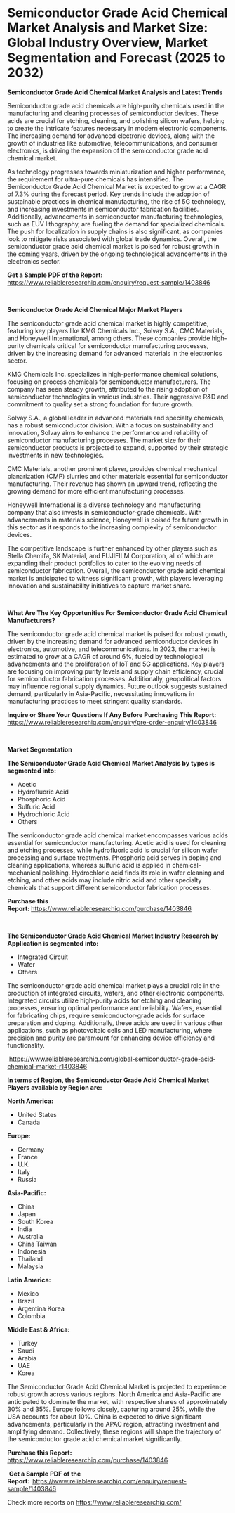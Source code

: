 <p><h1>Semiconductor Grade Acid Chemical Market Analysis and Market Size: Global Industry Overview, Market Segmentation and Forecast (2025 to 2032)</h1></p><p><strong>Semiconductor Grade Acid Chemical Market Analysis and Latest Trends</strong></p>
<p><p>Semiconductor grade acid chemicals are high-purity chemicals used in the manufacturing and cleaning processes of semiconductor devices. These acids are crucial for etching, cleaning, and polishing silicon wafers, helping to create the intricate features necessary in modern electronic components. The increasing demand for advanced electronic devices, along with the growth of industries like automotive, telecommunications, and consumer electronics, is driving the expansion of the semiconductor grade acid chemical market.</p><p>As technology progresses towards miniaturization and higher performance, the requirement for ultra-pure chemicals has intensified. The Semiconductor Grade Acid Chemical Market is expected to grow at a CAGR of 7.3% during the forecast period. Key trends include the adoption of sustainable practices in chemical manufacturing, the rise of 5G technology, and increasing investments in semiconductor fabrication facilities. Additionally, advancements in semiconductor manufacturing technologies, such as EUV lithography, are fueling the demand for specialized chemicals. The push for localization in supply chains is also significant, as companies look to mitigate risks associated with global trade dynamics. Overall, the semiconductor grade acid chemical market is poised for robust growth in the coming years, driven by the ongoing technological advancements in the electronics sector.</p></p>
<p><strong>Get a Sample PDF of the Report:&nbsp;</strong> <a href="https://www.reliableresearchiq.com/enquiry/request-sample/1403846?utm_campaign=1088&utm_medium=2&utm_source=Github&utm_content=ia&utm_term=13012025&utm_id=semiconductor-grade-acid-chemical">https://www.reliableresearchiq.com/enquiry/request-sample/1403846</a></p>
<p>&nbsp;</p>
<p><strong>Semiconductor Grade Acid Chemical Major Market Players</strong></p>
<p><p>The semiconductor grade acid chemical market is highly competitive, featuring key players like KMG Chemicals Inc., Solvay S.A., CMC Materials, and Honeywell International, among others. These companies provide high-purity chemicals critical for semiconductor manufacturing processes, driven by the increasing demand for advanced materials in the electronics sector.</p><p>KMG Chemicals Inc. specializes in high-performance chemical solutions, focusing on process chemicals for semiconductor manufacturers. The company has seen steady growth, attributed to the rising adoption of semiconductor technologies in various industries. Their aggressive R&D and commitment to quality set a strong foundation for future growth.</p><p>Solvay S.A., a global leader in advanced materials and specialty chemicals, has a robust semiconductor division. With a focus on sustainability and innovation, Solvay aims to enhance the performance and reliability of semiconductor manufacturing processes. The market size for their semiconductor products is projected to expand, supported by their strategic investments in new technologies.</p><p>CMC Materials, another prominent player, provides chemical mechanical planarization (CMP) slurries and other materials essential for semiconductor manufacturing. Their revenue has shown an upward trend, reflecting the growing demand for more efficient manufacturing processes.</p><p>Honeywell International is a diverse technology and manufacturing company that also invests in semiconductor-grade chemicals. With advancements in materials science, Honeywell is poised for future growth in this sector as it responds to the increasing complexity of semiconductor devices.</p><p>The competitive landscape is further enhanced by other players such as Stella Chemifa, SK Material, and FUJIFILM Corporation, all of which are expanding their product portfolios to cater to the evolving needs of semiconductor fabrication. Overall, the semiconductor grade acid chemical market is anticipated to witness significant growth, with players leveraging innovation and sustainability initiatives to capture market share.</p></p>
<p>&nbsp;</p>
<p><strong>What Are The Key Opportunities For Semiconductor Grade Acid Chemical Manufacturers?</strong></p>
<p><p>The semiconductor grade acid chemical market is poised for robust growth, driven by the increasing demand for advanced semiconductor devices in electronics, automotive, and telecommunications. In 2023, the market is estimated to grow at a CAGR of around 6%, fueled by technological advancements and the proliferation of IoT and 5G applications. Key players are focusing on improving purity levels and supply chain efficiency, crucial for semiconductor fabrication processes. Additionally, geopolitical factors may influence regional supply dynamics. Future outlook suggests sustained demand, particularly in Asia-Pacific, necessitating innovations in manufacturing practices to meet stringent quality standards.</p></p>
<p><strong>Inquire or Share Your Questions If Any Before Purchasing This Report:</strong> <a href="https://www.reliableresearchiq.com/enquiry/pre-order-enquiry/1403846?utm_campaign=1088&utm_medium=2&utm_source=Github&utm_content=ia&utm_term=13012025&utm_id=semiconductor-grade-acid-chemical">https://www.reliableresearchiq.com/enquiry/pre-order-enquiry/1403846</a></p>
<p>&nbsp;</p>
<p><strong>Market Segmentation</strong></p>
<p><strong>The Semiconductor Grade Acid Chemical Market Analysis by types is segmented into:</strong></p>
<p><ul><li>Acetic</li><li>Hydrofluoric Acid</li><li>Phosphoric Acid</li><li>Sulfuric Acid</li><li>Hydrochloric Acid</li><li>Others</li></ul></p>
<p><p>The semiconductor grade acid chemical market encompasses various acids essential for semiconductor manufacturing. Acetic acid is used for cleaning and etching processes, while hydrofluoric acid is crucial for silicon wafer processing and surface treatments. Phosphoric acid serves in doping and cleaning applications, whereas sulfuric acid is applied in chemical-mechanical polishing. Hydrochloric acid finds its role in wafer cleaning and etching, and other acids may include nitric acid and other specialty chemicals that support different semiconductor fabrication processes.</p></p>
<p><strong>Purchase this Report:&nbsp;</strong><a href="https://www.reliableresearchiq.com/purchase/1403846?utm_campaign=1088&utm_medium=2&utm_source=Github&utm_content=ia&utm_term=13012025&utm_id=semiconductor-grade-acid-chemical">https://www.reliableresearchiq.com/purchase/1403846</a></p>
<p>&nbsp;</p>
<p><strong>The Semiconductor Grade Acid Chemical Market Industry Research by Application is segmented into:</strong></p>
<p><ul><li>Integrated Circuit</li><li>Wafer</li><li>Others</li></ul></p>
<p><p>The semiconductor grade acid chemical market plays a crucial role in the production of integrated circuits, wafers, and other electronic components. Integrated circuits utilize high-purity acids for etching and cleaning processes, ensuring optimal performance and reliability. Wafers, essential for fabricating chips, require semiconductor-grade acids for surface preparation and doping. Additionally, these acids are used in various other applications, such as photovoltaic cells and LED manufacturing, where precision and purity are paramount for enhancing device efficiency and functionality.</p></p>
<p><a href="https://www.reliableresearchiq.com/global-semiconductor-grade-acid-chemical-market-r1403846?utm_campaign=1088&utm_medium=2&utm_source=Github&utm_content=ia&utm_term=13012025&utm_id=semiconductor-grade-acid-chemical">&nbsp;https://www.reliableresearchiq.com/global-semiconductor-grade-acid-chemical-market-r1403846</a></p>
<p><strong>In terms of Region, the Semiconductor Grade Acid Chemical Market Players available by Region are:</strong></p>
<p>
    <p> <strong> North America: </strong>
        <ul>
            <li>United States</li>
            <li>Canada</li>
        </ul>
        </p> 
    <p> <strong> Europe: </strong>
        <ul>
            <li>Germany</li>
            <li>France</li>
            <li>U.K.</li>
            <li>Italy</li>
            <li>Russia</li>
        </ul>
        </p> 
    <p> <strong> Asia-Pacific: </strong>
        <ul>
            <li>China</li>
            <li>Japan</li>
            <li>South Korea</li>
            <li>India</li>
            <li>Australia</li>
            <li>China Taiwan</li>
            <li>Indonesia</li>
            <li>Thailand</li>
            <li>Malaysia</li>
        </ul>
        </p> 
    <p> <strong> Latin America: </strong>
        <ul>
            <li>Mexico</li>
            <li>Brazil</li>
            <li>Argentina Korea</li>
            <li>Colombia</li>
        </ul>
        </p> 
    <p> <strong> Middle East & Africa: </strong>
        <ul>
            <li>Turkey</li>
            <li>Saudi</li>
            <li>Arabia</li>
            <li>UAE</li>
            <li>Korea</li>
        </ul>
    </p>
    </p>
<p><p>The Semiconductor Grade Acid Chemical Market is projected to experience robust growth across various regions. North America and Asia-Pacific are anticipated to dominate the market, with respective shares of approximately 30% and 35%. Europe follows closely, capturing around 25%, while the USA accounts for about 10%. China is expected to drive significant advancements, particularly in the APAC region, attracting investment and amplifying demand. Collectively, these regions will shape the trajectory of the semiconductor grade acid chemical market significantly.</p></p>
<p><strong>Purchase this Report: </strong><a href="https://www.reliableresearchiq.com/purchase/1403846?utm_campaign=1088&utm_medium=2&utm_source=Github&utm_content=ia&utm_term=13012025&utm_id=semiconductor-grade-acid-chemical">https://www.reliableresearchiq.com/purchase/1403846</a></p>
<p>&nbsp;<strong>Get a Sample PDF of the Report:&nbsp;&nbsp;</strong><a href="https://www.reliableresearchiq.com/enquiry/request-sample/1403846?utm_campaign=1088&utm_medium=2&utm_source=Github&utm_content=ia&utm_term=13012025&utm_id=semiconductor-grade-acid-chemical">https://www.reliableresearchiq.com/enquiry/request-sample/1403846</a></p>
<p><strong></strong></p>
<p>Check more reports on <a href="https://www.reliableresearchiq.com/?utm_campaign=1088&utm_medium=2&utm_source=Github&utm_content=ia&utm_term=13012025&utm_id=semiconductor-grade-acid-chemical">https://www.reliableresearchiq.com/</a></p>